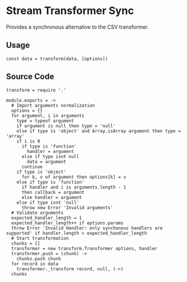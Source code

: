 
# Stream Transformer Sync

Provides a synchronous alternative to the CSV transformer.

## Usage  

`const data = transform(data, [options])`  

## Source Code

    transform = require '.'

    module.exports = ->
      # Import arguments normalization
      options = {}
      for argument, i in arguments
        type = typeof argument
        if argument is null then type = 'null'
        else if type is 'object' and Array.isArray argument then type = 'array'
        if i is 0 
          if type is 'function'
            handler = argument
          else if type isnt null
            data = argument
          continue
        if type is 'object'
          for k, v of argument then options[k] = v
        else if type is 'function'
          if handler and i is arguments.length - 1
          then callback = argument
          else handler = argument
        else if type isnt 'null'
          throw new Error 'Invalid arguments'
      # Validate arguments
      expected_handler_length = 1
      expected_handler_length++ if options.params
      throw Error 'Invalid Handler: only synchonous handlers are supported' if handler.length > expected_handler_length
      # Start transformation
      chunks = []
      transformer = new transform.Transformer options, handler
      transformer.push = (chunk) ->
        chunks.push chunk
      for record in data
        transformer._transform record, null, (->)
      chunks
      
